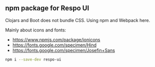 
npm package for Respo UI
----

Clojars and Boot does not bundle CSS. Using npm and Webpack here.

Mainly about icons and fonts:

* https://www.npmjs.com/package/ionicons
* https://fonts.google.com/specimen/Hind
* https://fonts.google.com/specimen/Josefin+Sans

```bash
npm i --save-dev respo-ui
```
